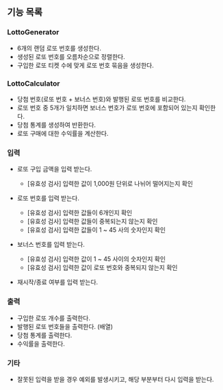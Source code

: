 ## 기능 목록

### LottoGenerator

- 6개의 랜덤 로또 번호를 생성한다.
- 생성된 로또 번호를 오름차순으로 정렬한다.
- 구입한 로또 티켓 수에 맞게 로또 번호 묶음을 생성한다.

### LottoCalculator

- 당첨 번호(로또 번호 + 보너스 번호)와 발행된 로또 번호를 비교한다.
- 로또 번호 중 5개가 일치하면 보너스 번호가 로또 번호에 포함되어 있는지 확인한다.
- 당첨 통계를 생성하여 반환한다.
- 로또 구매에 대한 수익률을 계산한다.

### 입력

- 로또 구입 금액을 입력 받는다.

  - [유효성 검사] 입력한 값이 1,000원 단위로 나뉘어 떨어지는지 확인

- 로또 번호를 입력 받는다.

  - [유효성 검사] 입력한 값들이 6개인지 확인
  - [유효성 검사] 입력한 값들이 중복되는지 않는지 확인
  - [유효성 검사] 입력한 값들이 1 ~ 45 사의 숫자인지 확인

- 보너스 번호를 입력 받는다.

  - [유효성 검사] 입력한 값이 1 ~ 45 사이의 숫자인지 확인
  - [유효성 검사] 입력한 값이 로또 번호와 중복되지 않는지 확인

- 재시작/종료 여부를 입력 받는다.

### 출력

- 구입한 로또 개수를 출력한다.
- 발행된 로또 번호들을 출력한다. (배열)
- 당첨 통계를 출력한다.
- 수익률을 출력한다.

### 기타

- 잘못된 입력을 받을 경우 예외를 발생시키고, 해당 부분부터 다시 입력을 받는다.
